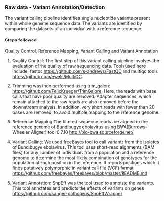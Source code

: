 ### Raw data - Variant Annotation/Detection
The variant calling pipeline identifies single nucleotide variants present within whole genome sequence data. The variants are identified by comparing the datasets of an individual with a reference sequence.
#### Steps followed
Quality Control,
Reference Mapping,
Variant Calling and
Variant Annotation

1. Quality Control: The first step of this variant calling pipeline involves the evaluation of the quality of raw sequencing data. Tools used here include; fastqc https://github.com/s-andrews/FastQC and multiqc tools https://github.com/ewels/MultiQC. 

2. Trimming was then performed using trim_galore https://github.com/FelixKrueger/TrimGalore; Here, the reads with base calls that have poor quality are removed. Adapter sequences, which remain attached to the raw reads are also removed before the downstream analysis. In addition, very short reads with fewer than 20 bases are removed, to avoid multiple mapping to the reference genome.

3. Reference Mapping:The filtered sequence reads are aligned to the reference genome of Bundibugyo ebolavirus using BWA(Burrows-Wheeler Aligner) tool 0.7.10 http://bio-bwa.sourceforge.net/

4. Variant Calling: We used freeBayes tool to call variants from the isolates of Bundibugyo ebolavirus. This tool uses short-read alignments (BAM files) for any number of individuals from a population and a reference genome to determine the most-likely combination of genotypes for the population at each position in the reference. It reports positions which it finds putatively polymorphic in variant call file (VCF) format https://github.com/freebayes/freebayes/blob/master/README.md

5. Variant Annotation: SnpEff was the tool used to annotate the variants. This tool annotates and predicts the effects of variants on genes https://github.com/sanger-pathogens/SnpEffWrapper 

